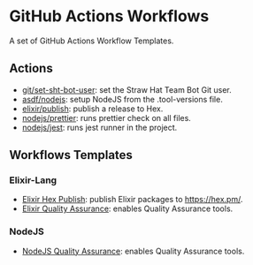 # GitHub Actions Workflows

A set of GitHub Actions Workflow Templates.

## Actions

- [git/set-sht-bot-user](git/set-sht-bot-user/README.md): set the Straw Hat Team Bot Git user.
- [asdf/nodejs](asdf/nodejs/README.md): setup NodeJS from the .tool-versions file.
- [elixir/publish](./elixir/publish/README.md): publish a release to Hex.
- [nodejs/prettier](./nodejs/prettier/README.md): runs prettier check on all files.
- [nodejs/jest](./nodejs/jest/README.md): runs jest runner in the project.

## Workflows Templates

### Elixir-Lang

- [Elixir Hex Publish](.github/workflows/elixir-hex-publish.md): publish Elixir packages to https://hex.pm/.
- [Elixir Quality Assurance](.github/workflows/elixir-quality-assurance.md): enables Quality Assurance tools.

### NodeJS

- [NodeJS Quality Assurance](.github/workflows/nodejs-quality-assurance.md): enables Quality Assurance tools.
